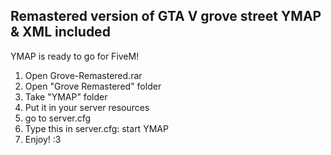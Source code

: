 Remastered version of GTA V grove street
YMAP & XML included
-
YMAP is ready to go for FiveM!
1. Open Grove-Remastered.rar
2. Open "Grove Remastered" folder
3. Take "YMAP" folder
4. Put it in your server resources
5. go to server.cfg
6. Type this in server.cfg: start YMAP
7. Enjoy! :3

